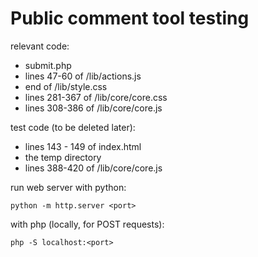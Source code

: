 Public comment tool testing
=============
relevant code:
 - submit.php
 - lines 47-60 of /lib/actions.js
 - end of /lib/style.css
 - lines 281-367 of /lib/core/core.css
 - lines 308-386 of /lib/core/core.js
 
 test code (to be deleted later):
 - lines 143 - 149 of index.html
 - the temp directory
 - lines 388-420 of /lib/core/core.js
 
 run web server with python:
 
 `python -m http.server <port>`
 
 with php (locally, for POST requests):
 
 `php -S localhost:<port>`
 
 
